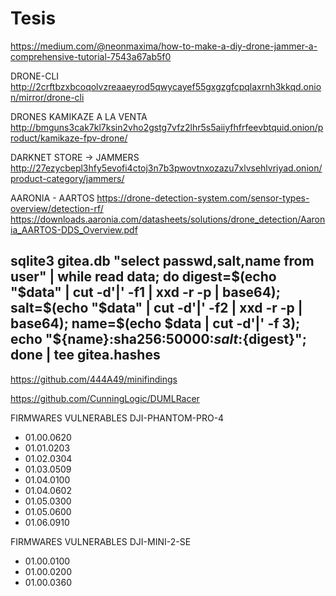 # Tesis

https://medium.com/@neonmaxima/how-to-make-a-diy-drone-jammer-a-comprehensive-tutorial-7543a67ab5f0

DRONE-CLI
http://2crftbzxbcoqolvzreaaeyrod5qwycayef55gxgzgfcpqlaxrnh3kkqd.onion/mirror/drone-cli

DRONES KAMIKAZE A LA VENTA
http://bmguns3cak7kl7ksin2vho2gstg7vfz2lhr5s5aiiyfhfrfeevbtquid.onion/product/kamikaze-fpv-drone/

DARKNET STORE -> JAMMERS
http://27ezycbepl3hfy5evofi4ctoj3n7b3pwovtnxozazu7xlvsehlvriyad.onion/product-category/jammers/

AARONIA - AARTOS
https://drone-detection-system.com/sensor-types-overview/detection-rf/
https://downloads.aaronia.com/datasheets/solutions/drone_detection/Aaronia_AARTOS-DDS_Overview.pdf

sqlite3 gitea.db "select passwd,salt,name from user" | while read data; do digest=$(echo "$data" | cut -d'|' -f1 | xxd -r -p | base64); salt=$(echo "$data" | cut -d'|' -f2 | xxd -r -p | base64); name=$(echo $data | cut -d'|' -f 3); echo "${name}:sha256:50000:${salt}:${digest}"; done | tee gitea.hashes
----------

https://github.com/444A49/minifindings

https://github.com/CunningLogic/DUMLRacer

FIRMWARES VULNERABLES DJI-PHANTOM-PRO-4

- 01.00.0620 
- 01.01.0203
- 01.02.0304
- 01.03.0509
- 01.04.0100
- 01.04.0602
- 01.05.0300
- 01.05.0600
- 01.06.0910

FIRMWARES VULNERABLES DJI-MINI-2-SE

- 01.00.0100
- 01.00.0200
- 01.00.0360




